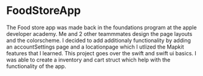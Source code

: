 # FoodStoreApp


The Food store app was made back in the foundations program at the apple developer academy. Me and 2 other teammmates design the page layouts and the colorscheme. I decided to add additionaly functionality by adding an accountSettings page and a locationpage which I utlized the Mapkit features that I learned. This project goes over the swift and swift ui basics. I was able to create a inventory and cart struct which help with the functionality of the app.
